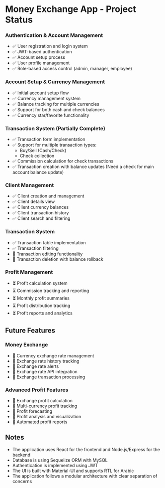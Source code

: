 # Money Exchange App - Project Status

### Authentication & Account Management

- ✅ User registration and login system
- ✅ JWT-based authentication
- ✅ Account setup process
- ✅ User profile management
- ✅ Role-based access control (admin, manager, employee)

### Account Setup & Currency Management

- ✅ Initial account setup flow
- ✅ Currency management system
- ✅ Balance tracking for multiple currencies
- ✅ Support for both cash and check balances
- ✅ Currency star/favorite functionality

### Transaction System (Partially Complete)

- ✅ Transaction form implementation
- ✅ Support for multiple transaction types:
  - Buy/Sell (Cash/Check)
  - Check collection
- ✅ Commission calculation for check transactions
- ✅ Transaction creation with balance updates (Need a check for main account balance update)

### Client Management

- ✅ Client creation and management
- ✅ Client details view
- ✅ Client currency balances
- ✅ Client transaction history
- ✅ Client search and filtering

### Transaction System

- ✅ Transaction table implementation
- ✅ Transaction filtering
- 🔄 Transaction editing functionality
- 🔄 Transaction deletion with balance rollback

### Profit Management

- ⏳ Profit calculation system
- ⏳ Commission tracking and reporting
- ⏳ Monthly profit summaries
- ⏳ Profit distribution tracking
- ⏳ Profit reports and analytics

## Future Features

### Money Exchange

- 🔮 Currency exchange rate management
- 🔮 Exchange rate history tracking
- 🔮 Exchange rate alerts
- 🔮 Exchange rate API integration
- 🔮 Exchange transaction processing

### Advanced Profit Features

- 🔮 Exchange profit calculation
- 🔮 Multi-currency profit tracking
- 🔮 Profit forecasting
- 🔮 Profit analysis and visualization
- 🔮 Automated profit reports

## Notes

- The application uses React for the frontend and Node.js/Express for the backend
- Database is using Sequelize ORM with MySQL
- Authentication is implemented using JWT
- The UI is built with Material-UI and supports RTL for Arabic
- The application follows a modular architecture with clear separation of concerns
